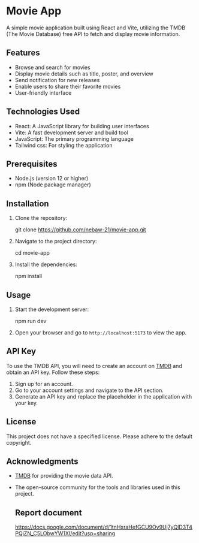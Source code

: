# Movie App

A simple movie application built using React and Vite, utilizing the TMDB (The Movie Database) free API to fetch and display movie information.

## Features

- Browse and search for movies
- Display movie details such as title, poster, and overview
- Send notification for new releases
- Enable users to share their favorite movies
- User-friendly interface

## Technologies Used

- React: A JavaScript library for building user interfaces
- Vite: A fast development server and build tool
- JavaScript: The primary programming language
- Tailwind css: For styling the application

## Prerequisites

- Node.js (version 12 or higher)
- npm (Node package manager)

## Installation

1. Clone the repository:
    
    git clone https://github.com/nebaw-21/movie-app.git
    
2. Navigate to the project directory:
    
    cd movie-app
    
3. Install the dependencies:
    
    npm install
    

## Usage

1. Start the development server:
    
    npm run dev
    
2. Open your browser and go to `http://localhost:5173` to view the app.

## API Key

To use the TMDB API, you will need to create an account on [TMDB](https://www.themoviedb.org/) and obtain an API key. Follow these steps:

1. Sign up for an account.
2. Go to your account settings and navigate to the API section.
3. Generate an API key and replace the placeholder in the application with your key.

## License

This project does not have a specified license. Please adhere to the default copyright.

## Acknowledgments

- [TMDB](https://www.themoviedb.org/) for providing the movie data API.
- The open-source community for the tools and libraries used in this project.

  ## Report document
  https://docs.google.com/document/d/1tnHxraHefGCU9Ov9Uj7yQlD3T4PQjZN_C5LObwYW1XI/edit?usp=sharing
